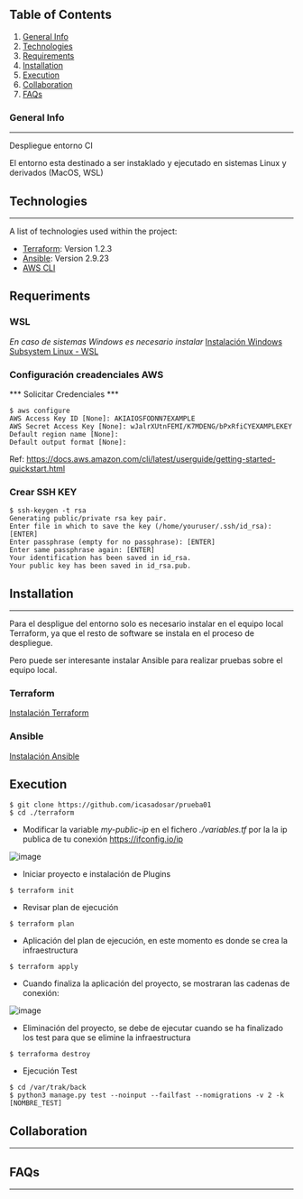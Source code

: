 ## Table of Contents
1. [General Info](#general-info)
2. [Technologies](#technologies)
3. [Requirements](#requeriments)
4. [Installation](#installation)
5. [Execution](#execution)
6. [Collaboration](#collaboration)
7. [FAQs](#faqs)
### General Info
***
Despliegue entorno CI

El entorno esta destinado a ser instaklado y ejecutado en sistemas Linux y derivados (MacOS, WSL)

## Technologies
***
A list of technologies used within the project:
* [Terraform](https://www.terraform.io/): Version 1.2.3
* [Ansible](https://www.ansible.com/): Version 2.9.23
* [AWS CLI](https://docs.aws.amazon.com/cli/latest/userguide/getting-started-install.html)

## Requeriments

### WSL
*En caso de sistemas Windows es necesario instalar* 
[Instalación Windows Subsystem Linux - WSL](https://docs.microsoft.com/en-us/windows/wsl/install)

### Configuración creadenciales AWS
*** Solicitar Credenciales ***

```
$ aws configure
AWS Access Key ID [None]: AKIAIOSFODNN7EXAMPLE
AWS Secret Access Key [None]: wJalrXUtnFEMI/K7MDENG/bPxRfiCYEXAMPLEKEY
Default region name [None]: 
Default output format [None]: 
```
Ref: https://docs.aws.amazon.com/cli/latest/userguide/getting-started-quickstart.html

### Crear SSH KEY

```
$ ssh-keygen -t rsa
Generating public/private rsa key pair.
Enter file in which to save the key (/home/youruser/.ssh/id_rsa): [ENTER]
Enter passphrase (empty for no passphrase): [ENTER]
Enter same passphrase again: [ENTER]
Your identification has been saved in id_rsa.
Your public key has been saved in id_rsa.pub.
```

## Installation
***
Para el despligue del entorno solo es necesario instalar en el equipo local Terraform, ya que el resto de software se instala en el proceso de despliegue.

Pero puede ser interesante instalar Ansible para realizar pruebas sobre el equipo local.

### Terraform

[Instalación Terraform](https://learn.hashicorp.com/tutorials/terraform/install-cli)

### Ansible

[Instalación Ansible](https://docs.ansible.com/ansible/latest/installation_guide/intro_installation.html#installing-and-upgrading-ansible)

## Execution

```
$ git clone https://github.com/icasadosar/prueba01
$ cd ./terraform
```

- Modificar la variable *my-public-ip* en el fichero *./variables.tf* por la la ip publica de tu conexión https://ifconfig.io/ip

![image](https://user-images.githubusercontent.com/753352/177284779-b4e2eb63-4793-4aa3-a66b-d8034bcc69fe.png)

- Iniciar proyecto e instalación de Plugins

```
$ terraform init
```
- Revisar plan de ejecución

```
$ terraform plan
```

- Aplicación del plan de ejecución, en este momento es donde se crea la infraestructura

```
$ terraform apply
```

- Cuando finaliza la aplicación del proyecto, se mostraran las cadenas de conexión:

![image](https://user-images.githubusercontent.com/753352/177371449-4729b63a-6c4b-412d-aa61-06b6cce48ff7.png)

- Eliminación del proyecto, se debe de ejecutar cuando se ha finalizado los test para que se elimine la infraestructura

```
$ terraforma destroy
```

- Ejecución Test

```
$ cd /var/trak/back
$ python3 manage.py test --noinput --failfast --nomigrations -v 2 -k [NOMBRE_TEST]
```

## Collaboration
***

## FAQs
***
